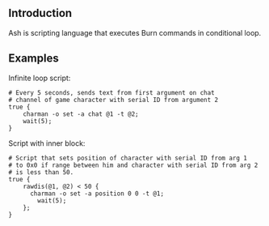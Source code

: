 ## Introduction
Ash is scripting language that executes Burn commands in conditional loop.

## Examples
Infinite loop script:
```
# Every 5 seconds, sends text from first argument on chat
# channel of game character with serial ID from argument 2
true {
    charman -o set -a chat @1 -t @2;
    wait(5);
}
```
Script with inner block:
```
# Script that sets position of character with serial ID from arg 1
# to 0x0 if range between him and character with serial ID from arg 2
# is less than 50.
true {
    rawdis(@1, @2) < 50 {
      charman -o set -a position 0 0 -t @1;
	    wait(5);
    };
}
```
